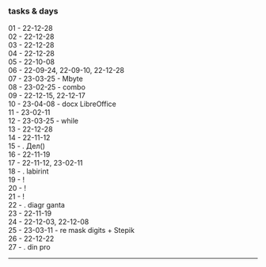 ### tasks & days  

01 - 22-12-28  
02 - 22-12-28  
03 - 22-12-28  
04 - 22-12-28  
05 - 22-10-08  
06 - 22-09-24, 22-09-10, 22-12-28  
07 - 23-03-25 - Mbyte  
08 - 23-02-25 - combo  
09 - 22-12-15, 22-12-17    
10 - 23-04-08 - docx LibreOffice  
11 - 23-02-11  
12 - 23-03-25 - while  
13 - 22-12-28  
14 - 22-11-12  
15 - . Дел()  
16 - 22-11-19  
17 - 22-11-12, 23-02-11  
18 - . labirint  
19 - !  
20 - !  
21 - !  
22 - . diagr ganta  
23 - 22-11-19  
24 - 22-12-03, 22-12-08  
25 - 23-03-11 - re mask digits + Stepik  
26 - 22-12-22  
27 - . din pro  

---  
